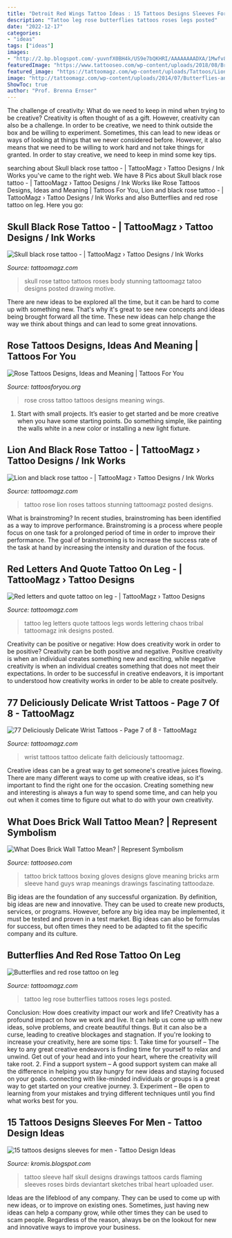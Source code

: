 ```yaml
---
title: "Detroit Red Wings Tattoo Ideas : 15 Tattoos Designs Sleeves For Men"
description: "Tattoo leg rose butterflies tattoos roses legs posted"
date: "2022-12-17"
categories:
- "ideas"
tags: ["ideas"]
images:
- "http://2.bp.blogspot.com/-yuvnfX0BH4k/US9e7bQKHRI/AAAAAAAADXA/1Mwfv8J01rA/s1600/Religious_tattoo_354.jpg"
featuredImage: "https://www.tattooseo.com/wp-content/uploads/2018/08/Brick-Wall-Tattoo-Meaning-18.jpg"
featured_image: "https://tattoomagz.com/wp-content/uploads/Tattoos/Lion-and-black-rose-tattoo.jpg"
image: "http://tattoomagz.com/wp-content/uploads/2014/07/Butterflies-and-red-rose-tattoo-on-leg.jpg"
ShowToc: true
author: "Prof. Brenna Ernser"
---
```



The challenge of creativity: What do we need to keep in mind when trying to be creative?
Creativity is often thought of as a gift. However, creativity can also be a challenge. In order to be creative, we need to think outside the box and be willing to experiment. Sometimes, this can lead to new ideas or ways of looking at things that we never considered before. However, it also means that we need to be willing to work hard and not take things for granted. In order to stay creative, we need to keep in mind some key tips.

	

		
searching about Skull black rose tattoo - | TattooMagz › Tattoo Designs / Ink Works you've came to the right web. We have 8 Pics about Skull black rose tattoo - | TattooMagz › Tattoo Designs / Ink Works like Rose Tattoos Designs, Ideas and Meaning | Tattoos For You, Lion and black rose tattoo - | TattooMagz › Tattoo Designs / Ink Works and also Butterflies and red rose tattoo on leg. Here you go:
		
    
## Skull Black Rose Tattoo - | TattooMagz › Tattoo Designs / Ink Works

<img loading=lazy src="https://tattoomagz.com/wp-content/uploads/Tattoos/Skull-black-rose-tattoo.jpg" onerror="this.onerror=null;this.src='https://tse2.mm.bing.net/th?id=OIP.NyUVU6rpCveE1uGOauV9YgHaKX&amp;pid=15.1';" alt="Skull black rose tattoo - | TattooMagz › Tattoo Designs / Ink Works">

_Source: tattoomagz.com_

>skull rose tattoo tattoos roses body stunning tattoomagz tatoo designs posted drawing motive. 

	

There are new ideas to be explored all the time, but it can be hard to come up with something new. That's why it's great to see new concepts and ideas being brought forward all the time. These new ideas can help change the way we think about things and can lead to some great innovations.

    
## Rose Tattoos Designs, Ideas And Meaning | Tattoos For You

<img loading=lazy src="http://www.tattoosforyou.org/wp-content/uploads/2013/09/Cross-and-Rose-Tattoo.jpg" onerror="this.onerror=null;this.src='https://tse3.mm.bing.net/th?id=OIP.0aWifMT8s2Usb3ig-AGq8wHaKf&amp;pid=15.1';" alt="Rose Tattoos Designs, Ideas and Meaning | Tattoos For You">

_Source: tattoosforyou.org_

>rose cross tattoo tattoos designs meaning wings. 

	

1. Start with small projects. It’s easier to get started and be more creative when you have some starting points. Do something simple, like painting the walls white in a new color or installing a new light fixture. 

    
## Lion And Black Rose Tattoo - | TattooMagz › Tattoo Designs / Ink Works

<img loading=lazy src="https://tattoomagz.com/wp-content/uploads/Tattoos/Lion-and-black-rose-tattoo.jpg" onerror="this.onerror=null;this.src='https://tse2.mm.bing.net/th?id=OIP.TEtr3RU3vtjLie4c2A9KXQHaLH&amp;pid=15.1';" alt="Lion and black rose tattoo - | TattooMagz › Tattoo Designs / Ink Works">

_Source: tattoomagz.com_

>tattoo rose lion roses tattoos stunning tattoomagz posted designs. 

	

What is brainstroming?
In recent studies, brainstroming has been identified as a way to improve performance. Brainstroming is a process where people focus on one task for a prolonged period of time in order to improve their performance. The goal of brainstroming is to increase the success rate of the task at hand by increasing the intensity and duration of the focus.

    
## Red Letters And Quote Tattoo On Leg - | TattooMagz › Tattoo Designs

<img loading=lazy src="https://tattoomagz.com/wp-content/uploads/2014/07/Red-letters-and-quote-tattoo-on-leg.jpg" onerror="this.onerror=null;this.src='https://tse3.mm.bing.net/th?id=OIP.ZcEd5GP46nwzmbexEaVsIAHaJ4&amp;pid=15.1';" alt="Red letters and quote tattoo on leg - | TattooMagz › Tattoo Designs">

_Source: tattoomagz.com_

>tattoo leg letters quote tattoos legs words lettering chaos tribal tattoomagz ink designs posted. 

	

Creativity can be positive or negative: How does creativity work in order to be positive?
Creativity can be both positive and negative. Positive creativity is when an individual creates something new and exciting, while negative creativity is when an individual creates something that does not meet their expectations. In order to be successful in creative endeavors, it is important to understood how creativity works in order to be able to create positvely.

    
## 77 Deliciously Delicate Wrist Tattoos - Page 7 Of 8 - TattooMagz

<img loading=lazy src="http://tattoomagz.com/wp-content/uploads/Caligraphy-faith-wrist-tattoo-900x900.jpg" onerror="this.onerror=null;this.src='https://tse4.mm.bing.net/th?id=OIP.lVwojbSC-PB6GNlgHPe7KAHaHa&amp;pid=15.1';" alt="77 Deliciously Delicate Wrist Tattoos - Page 7 of 8 - TattooMagz">

_Source: tattoomagz.com_

>wrist tattoos tattoo delicate faith deliciously tattoomagz. 

	

Creative ideas can be a great way to get someone's creative juices flowing. There are many different ways to come up with creative ideas, so it's important to find the right one for the occasion. Creating something new and interesting is always a fun way to spend some time, and can help you out when it comes time to figure out what to do with your own creativity.

    
## What Does Brick Wall Tattoo Mean? | Represent Symbolism

<img loading=lazy src="https://www.tattooseo.com/wp-content/uploads/2018/08/Brick-Wall-Tattoo-Meaning-18.jpg" onerror="this.onerror=null;this.src='https://tse3.mm.bing.net/th?id=OIP.3iGbeIOCeL16jC9kC9BKbgAAAA&amp;pid=15.1';" alt="What Does Brick Wall Tattoo Mean? | Represent Symbolism">

_Source: tattooseo.com_

>tattoo brick tattoos boxing gloves designs glove meaning bricks arm sleeve hand guys wrap meanings drawings fascinating tattoodaze. 

	

Big ideas are the foundation of any successful organization. By definition, big ideas are new and innovative. They can be used to create new products, services, or programs. However, before any big idea may be implemented, it must be tested and proven in a test market. Big ideas can also be formulas for success, but often times they need to be adapted to fit the specific company and its culture.

    
## Butterflies And Red Rose Tattoo On Leg

<img loading=lazy src="http://tattoomagz.com/wp-content/uploads/2014/07/Butterflies-and-red-rose-tattoo-on-leg.jpg" onerror="this.onerror=null;this.src='https://tse3.mm.bing.net/th?id=OIP.EzEG0i4ABwkM4D0SHPGFuAHaLG&amp;pid=15.1';" alt="Butterflies and red rose tattoo on leg">

_Source: tattoomagz.com_

>tattoo leg rose butterflies tattoos roses legs posted. 

	

Conclusion: How does creativity impact our work and life?
Creativity has a profound impact on how we work and live. It can help us come up with new ideas, solve problems, and create beautiful things. But it can also be a curse, leading to creative blockages and stagnation. If you're looking to increase your creativity, here are some tips: 1. Take time for yourself – The key to any great creative endeavors is finding time for yourself to relax and unwind. Get out of your head and into your heart, where the creativity will take root. 2. Find a support system – A good support system can make all the difference in helping you stay hungry for new ideas and staying focused on your goals. connecting with like-minded individuals or groups is a great way to get started on your creative journey. 3. Experiment – Be open to learning from your mistakes and trying different techniques until you find what works best for you.

    
## 15 Tattoos Designs Sleeves For Men - Tattoo Design Ideas

<img loading=lazy src="http://2.bp.blogspot.com/-yuvnfX0BH4k/US9e7bQKHRI/AAAAAAAADXA/1Mwfv8J01rA/s1600/Religious_tattoo_354.jpg" onerror="this.onerror=null;this.src='https://tse2.mm.bing.net/th?id=OIP.6aspr-TBho6OVKbXGkvMpwHaJ4&amp;pid=15.1';" alt="15 tattoos designs sleeves for men - Tattoo Design Ideas">

_Source: kromis.blogspot.com_

>tattoo sleeve half skull designs drawings tattoos cards flaming sleeves roses birds deviantart sketches tribal heart uploaded user. 

	

Ideas are the lifeblood of any company. They can be used to come up with new ideas, or to improve on existing ones. Sometimes, just having new ideas can help a company grow, while other times they can be used to scam people. Regardless of the reason, always be on the lookout for new and innovative ways to improve your business.


